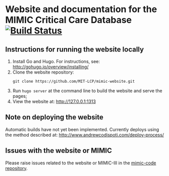 # Website and documentation for the MIMIC Critical Care Database [![Build Status](https://travis-ci.org/MIT-LCP/mimic-website.svg?branch=master)](https://travis-ci.org/MIT-LCP/mimic-website)

## Instructions for running the website locally

1. Install Go and Hugo. For instructions, see: http://gohugo.io/overview/installing/
2. Clone the website repository:
   ```
   git clone https://github.com/MIT-LCP/mimic-website.git
   ```
3. Run ```hugo server``` at the command line to build the website and serve the pages;
4. View the website at: http://127.0.0.1:1313

## Note on deploying the website

Automatic builds have not yet been implemented. Currently deploys using the method described at: http://www.andrewcodispoti.com/deploy-process/

## Issues with the website or MIMIC

Please raise issues related to the website or MIMIC-III in the [mimic-code repository](https://github.com/mit-lcp/mimic-code).